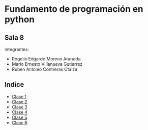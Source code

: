 
# Fundamento de programación en python
## Sala 8 

Integrantes:
 - Rogelio Edgardo Moreno Araneda
 - Mario Ernesto Villanueva Gutierrez
 - Ruben Antonio Contreras Otaiza


## Indice

 - [Clase 1](/Clase%201)
 - [Clase 2](/Clase%202)
 - [Clase 3](/Clase%203)
 - [Clase 4](/Clase%204)
 - [Clase 5](/Clase%205)
 - [Clase 6](/Clase%206)